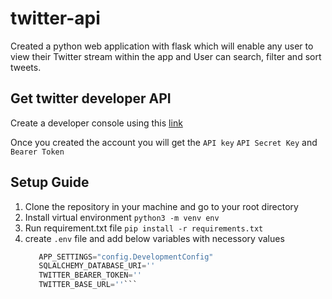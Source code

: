 # twitter-api

Created a python web application with flask which will enable any user to view their Twitter stream within the app and User can search, filter and sort tweets.

## Get twitter developer API

Create a developer console using this [link](https://developer.twitter.com/)

Once you created the account you will get the `API key` `API Secret Key` and `Bearer Token`

## Setup Guide

1. Clone the repository in your machine and go to your root directory
2. Install virtual environment
    ```python3 -m venv env```
3. Run requirement.txt file
    ```pip install -r requirements.txt```
4. create `.env` file and add below variables with necessory values
    ```python
       APP_SETTINGS="config.DevelopmentConfig"
       SQLALCHEMY_DATABASE_URI=''
       TWITTER_BEARER_TOKEN=''
       TWITTER_BASE_URL=''```
